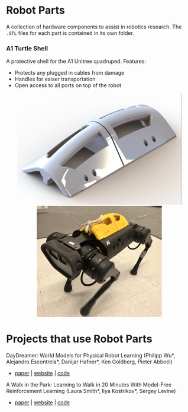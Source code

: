 # Robot Parts

A collection of hardware components to assist in robotics research.
The `.STL` files for each part is contained in its own folder.

### A1 Turtle Shell
A protective shell for the A1 Unitree quadruped. Features:
 * Protects any plugged in cables from damage
 * Handles for eaiser transportation
 * Open access to all ports on top of the robot

<p align="middle">
    <img src="_images/a1_turtle_shell_render_full.JPG" height="300"/>
    <img src="_images/a1_turtle_shell_real_closeup.JPG" height="300"/>
</p>

# Projects that use Robot Parts

DayDreamer: World Models for Physical Robot Learning (Philipp Wu*, Alejandro Escontrela*, Danijar Hafner*, Ken Goldberg, Pieter Abbeel)
 * [paper](https://arxiv.org/abs/2206.14176) | [website](https://danijar.com/project/daydreamer) | [code](https://github.com/danijar/daydreamer)

A Walk in the Park: Learning to Walk in 20 Minutes With Model-Free Reinforcement Learning (Laura Smith*, Ilya Kostrikov*, Sergey Levine)
 * [paper](https://arxiv.org/abs/2208.07860) | [website](https://sites.google.com/berkeley.edu/walk-in-the-park) | [code](https://github.com/ikostrikov/walk_in_the_park)
